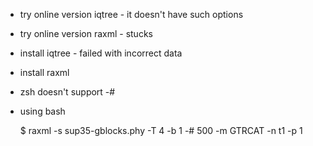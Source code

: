 - try online version iqtree - it doesn't have such options
- try online version raxml - stucks
- install iqtree - failed with incorrect data
- install raxml
- zsh doesn't support -#
- using bash


    $ raxml -s sup35-gblocks.phy -T 4 -b 1 -# 500 -m GTRCAT -n t1 -p 1

